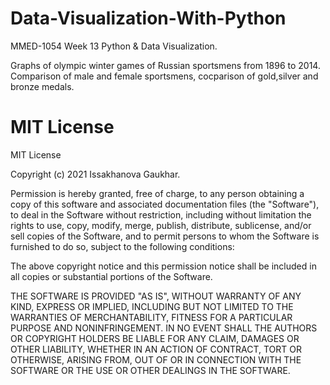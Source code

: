 # Data-Visualization-With-Python

MMED-1054 Week 13 Python & Data Visualization.

Graphs of olympic winter games of Russian sportsmens from 1896 to 2014.
Comparison of male and female sportsmens, cocparison of gold,silver and bronze medals.

# MIT License
MIT License

Copyright (c) 2021 Issakhanova Gaukhar.

Permission is hereby granted, free of charge, to any person obtaining a copy
of this software and associated documentation files (the "Software"), to deal
in the Software without restriction, including without limitation the rights
to use, copy, modify, merge, publish, distribute, sublicense, and/or sell
copies of the Software, and to permit persons to whom the Software is
furnished to do so, subject to the following conditions:

The above copyright notice and this permission notice shall be included in all
copies or substantial portions of the Software.

THE SOFTWARE IS PROVIDED "AS IS", WITHOUT WARRANTY OF ANY KIND, EXPRESS OR
IMPLIED, INCLUDING BUT NOT LIMITED TO THE WARRANTIES OF MERCHANTABILITY,
FITNESS FOR A PARTICULAR PURPOSE AND NONINFRINGEMENT. IN NO EVENT SHALL THE
AUTHORS OR COPYRIGHT HOLDERS BE LIABLE FOR ANY CLAIM, DAMAGES OR OTHER
LIABILITY, WHETHER IN AN ACTION OF CONTRACT, TORT OR OTHERWISE, ARISING FROM,
OUT OF OR IN CONNECTION WITH THE SOFTWARE OR THE USE OR OTHER DEALINGS IN THE
SOFTWARE.